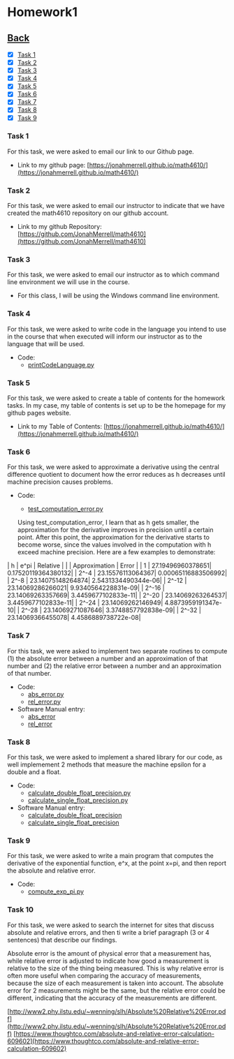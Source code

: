 # Homework1<br>

## [Back](../)

- [x] [Task 1](#task-1)
- [x] [Task 2](#task-2)
- [x] [Task 3](#task-3)
- [x] [Task 4](#task-4)
- [x] [Task 5](#task-5)
- [x] [Task 6](#task-6)
- [x] [Task 7](#task-7)
- [x] [Task 8](#task-8)
- [x] [Task 9](#task-9)

### Task 1
For this task, we were asked to email our link to our Github page.

- Link to my github page: [https://jonahmerrell.github.io/math4610/](https://jonahmerrell.github.io/math4610/)

### Task 2
For this task, we were asked to email our instructor to indicate that we have created the math4610 repository on our github account.

- Link to my github Repository: [https://github.com/JonahMerrell/math4610](https://github.com/JonahMerrell/math4610)

### Task 3
For this task, we were asked to email our instructor as to which command line environment we will use in the course.

- For this class, I will be using the Windows command line environment.

### Task 4
For this task, we were asked to write code in the language you intend to use in the course that when executed will inform our instructor as to the language that will be used.

- Code:
  - [printCodeLanguage.py](Task4/printCodeLanguage.py)

### Task 5
For this task, we were asked to create a table of contents for the homework tasks. In my case, my table of contents is
set up to be the homepage for my github pages website.

- Link to my Table of Contents: [https://jonahmerrell.github.io/math4610/](https://jonahmerrell.github.io/math4610/)

### Task 6
For this task, we were asked to approximate a derivative using the central difference quotient to document 
how the error reduces as h decreases until machine precision causes problems. 

- Code:
  - [test_computation_error.py](Task6/test_computation_error.py)

  Using test_computation_error, I learn that as h gets smaller, the approximation for the derivative improves in precision until 
  a certain point. After this point, the approximation for the derivative starts to become worse, since the values involved in 
  the computation with h exceed machine precision. Here are a few examples to demonstrate:
  
|   h    |    e^pi          |      Relative      |
|        |  Approximation   |       Error        |
|   1    | 27.19496960378651| 0.17520119364380132|
|  2^-4  | 23.15576113064367| 0.00065116883506992|
|  2^-8  | 23.14075148264874| 2.5431334490344e-06|
|  2^-12 | 23.14069286266021| 9.9340564228831e-09|
|  2^-16 | 23.14069263357669| 3.4459677102833e-11|
|  2^-20 | 23.14069263264537| 3.4459677102833e-11|
|  2^-24 | 23.14069262146949| 4.8873959191347e-10|
|  2^-28 | 23.14069271087646| 3.3748857792838e-09|
|  2^-32 | 23.14069366455078| 4.4586889738722e-08|
  
### Task 7
For this task, we were asked to implement two separate routines to compute (1) the absolute error between a number
 and an approximation of that number and (2) the relative error between a number and an approximation of that number.

- Code:
  - [abs_error.py](Task7/abs_error.py)
  - [rel_error.py](Task7/rel_error.py)
- Software Manual entry:
  - [abs_error](../software_manual/abs_error.md)
  - [rel_error](../software_manual/rel_error.md)
  
### Task 8
For this task, we were asked to implement a shared library for our code, as well implemement 2 methods that measure 
the machine epsilon for a double and a float.

- Code:
  - [calculate_double_float_precision.py](Task8/calculate_double_float_precision.py)
  - [calculate_single_float_precision.py](Task8/calculate_single_float_precision.py)
- Software Manual entry:
  - [calculate_double_float_precision](../software_manual/calculate_double_float_precision.md)
  - [calculate_single_float_precision](../software_manual/calculate_single_float_precision.md)

### Task 9
For this task, we were asked to write a main program that computes the derivative of the exponential function, e^x, at
 the point x=pi, and then report the absolute and relative error.

- Code:
  - [compute_exp_pi.py](Task9/compute_exp_pi.py)

### Task 10
For this task, we were asked to search the internet for sites that discuss absolute and relative errors, and then ti write a brief paragraph (3 or 4 sentences) that describe our findings.

Absolute error is the amount of physical error that a measurement has, while relative error is adjusted to indicate how good a measurement is relative to the size of the thing being measured. This is why relative error is often more useful when comparing the accuracy of measurements, because the size of each measurement is taken into account. The absolute error for 2 measurements might be the same, but the relative error could be different, indicating that the accuracy of the measurements are different.

[http://www2.phy.ilstu.edu/~wenning/slh/Absolute%20Relative%20Error.pdf](http://www2.phy.ilstu.edu/~wenning/slh/Absolute%20Relative%20Error.pdf)
[https://www.thoughtco.com/absolute-and-relative-error-calculation-609602](https://www.thoughtco.com/absolute-and-relative-error-calculation-609602)



